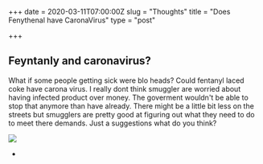 +++
date = 2020-03-11T07:00:00Z
slug = "Thoughts"
title = "Does Fenythenal have CaronaVirus"
type = "post"

+++
## Feyntanly and caronavirus?

What if some people getting sick were blo heads? Could fentanyl laced coke have carona virus. I really dont think smuggler are worried about having infected product over money. The goverment wouldn't be able to stop that anymore than have already. There might be a little bit less on the streets but smugglers are pretty good at figuring out what they need to do to meet there demands. Just a suggestions what do you think?

![](http://www.freakingnews.com/pictures/99000/Al-Pacino-Egghead-in-Scarface--99119.jpg)

* 